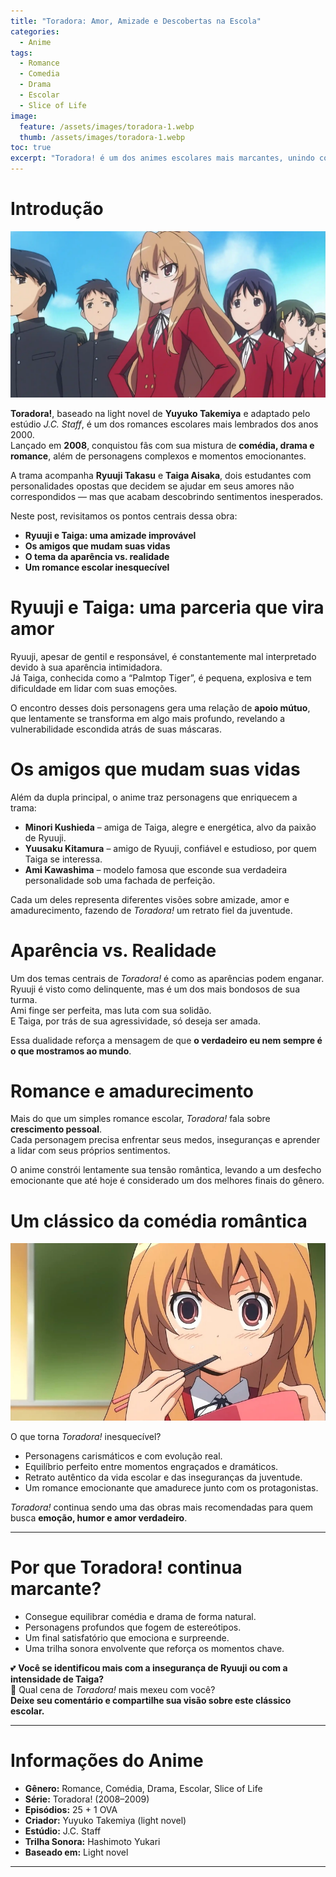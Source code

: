 ```yaml
---
title: "Toradora: Amor, Amizade e Descobertas na Escola"
categories:
  - Anime
tags:
  - Romance
  - Comedia
  - Drama
  - Escolar
  - Slice of Life
image:
  feature: /assets/images/toradora-1.webp
  thumb: /assets/images/toradora-1.webp
toc: true
excerpt: "Toradora! é um dos animes escolares mais marcantes, unindo comédia, romance e emoção em uma história sobre amizade, amadurecimento e a descoberta do verdadeiro amor."
---
```


# Introdução

![Ryuuji e Taiga olhando para o horizonte.](/assets/images/toradora-1.webp)

**Toradora!**, baseado na light novel de **Yuyuko Takemiya** e adaptado pelo estúdio *J.C. Staff*, é um dos romances escolares mais lembrados dos anos 2000.  
Lançado em **2008**, conquistou fãs com sua mistura de **comédia, drama e romance**, além de personagens complexos e momentos emocionantes.

A trama acompanha **Ryuuji Takasu** e **Taiga Aisaka**, dois estudantes com personalidades opostas que decidem se ajudar em seus amores não correspondidos — mas que acabam descobrindo sentimentos inesperados.

Neste post, revisitamos os pontos centrais dessa obra:  
- **Ryuuji e Taiga: uma amizade improvável**  
- **Os amigos que mudam suas vidas**  
- **O tema da aparência vs. realidade**  
- **Um romance escolar inesquecível**  

# Ryuuji e Taiga: uma parceria que vira amor

Ryuuji, apesar de gentil e responsável, é constantemente mal interpretado devido à sua aparência intimidadora.  
Já Taiga, conhecida como a “Palmtop Tiger”, é pequena, explosiva e tem dificuldade em lidar com suas emoções.

O encontro desses dois personagens gera uma relação de **apoio mútuo**, que lentamente se transforma em algo mais profundo, revelando a vulnerabilidade escondida atrás de suas máscaras.

# Os amigos que mudam suas vidas

Além da dupla principal, o anime traz personagens que enriquecem a trama:  

- **Minori Kushieda** – amiga de Taiga, alegre e energética, alvo da paixão de Ryuuji.  
- **Yuusaku Kitamura** – amigo de Ryuuji, confiável e estudioso, por quem Taiga se interessa.  
- **Ami Kawashima** – modelo famosa que esconde sua verdadeira personalidade sob uma fachada de perfeição.  

Cada um deles representa diferentes visões sobre amizade, amor e amadurecimento, fazendo de *Toradora!* um retrato fiel da juventude.

# Aparência vs. Realidade

Um dos temas centrais de *Toradora!* é como as aparências podem enganar.  
Ryuuji é visto como delinquente, mas é um dos mais bondosos de sua turma.  
Ami finge ser perfeita, mas luta com sua solidão.  
E Taiga, por trás de sua agressividade, só deseja ser amada.

Essa dualidade reforça a mensagem de que **o verdadeiro eu nem sempre é o que mostramos ao mundo**.

# Romance e amadurecimento

Mais do que um simples romance escolar, *Toradora!* fala sobre **crescimento pessoal**.  
Cada personagem precisa enfrentar seus medos, inseguranças e aprender a lidar com seus próprios sentimentos.

O anime constrói lentamente sua tensão romântica, levando a um desfecho emocionante que até hoje é considerado um dos melhores finais do gênero.

# Um clássico da comédia romântica

![Ryuuji, Taiga, Minori, Kitamura e Ami reunidos.](/assets/images/toradora-2.webp)

O que torna *Toradora!* inesquecível?  

- Personagens carismáticos e com evolução real.  
- Equilíbrio perfeito entre momentos engraçados e dramáticos.  
- Retrato autêntico da vida escolar e das inseguranças da juventude.  
- Um romance emocionante que amadurece junto com os protagonistas.  

*Toradora!* continua sendo uma das obras mais recomendadas para quem busca **emoção, humor e amor verdadeiro**.

---

# Por que Toradora! continua marcante?

- Consegue equilibrar comédia e drama de forma natural.  
- Personagens profundos que fogem de estereótipos.  
- Um final satisfatório que emociona e surpreende.  
- Uma trilha sonora envolvente que reforça os momentos chave.  

💕 **Você se identificou mais com a insegurança de Ryuuji ou com a intensidade de Taiga?**  
🏫 Qual cena de *Toradora!* mais mexeu com você?  
**Deixe seu comentário e compartilhe sua visão sobre este clássico escolar.**

---

# Informações do Anime

- **Gênero:** Romance, Comédia, Drama, Escolar, Slice of Life  
- **Série:** Toradora! (2008–2009)  
- **Episódios:** 25 + 1 OVA  
- **Criador:** Yuyuko Takemiya (light novel)  
- **Estúdio:** J.C. Staff  
- **Trilha Sonora:** Hashimoto Yukari  
- **Baseado em:** Light novel

---